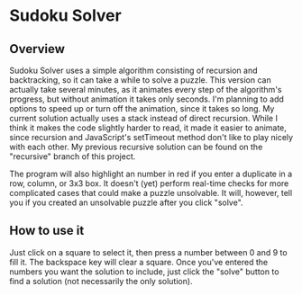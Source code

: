 # Sudoku Solver

## Overview
Sudoku Solver uses a simple algorithm consisting of recursion and backtracking,
so it can take a while to solve a puzzle. This version can actually take several
minutes, as it animates every step of the algorithm's progress, but without
animation it takes only seconds. I'm planning to add options to speed up or
turn off the animation, since it takes so long. My current solution actually
uses a stack instead of direct recursion. While I think it makes the code
slightly harder to read, it made it easier to animate, since recursion and
JavaScript's setTimeout method don't like to play nicely with each other. My
previous recursive solution can be found on the "recursive" branch of this
project.

The program will also highlight an number in red if you enter a duplicate in a
row, column, or 3x3 box. It doesn't (yet) perform real-time checks for more
complicated cases that could make a puzzle unsolvable. It will, however, tell
you if you created an unsolvable puzzle after you click "solve".

## How to use it
Just click on a square to select it, then press a number between 0 and 9 to fill
it. The backspace key will clear a square. Once you've entered the numbers you
want the solution to include, just click the "solve" button to find a solution
(not necessarily the only solution).

